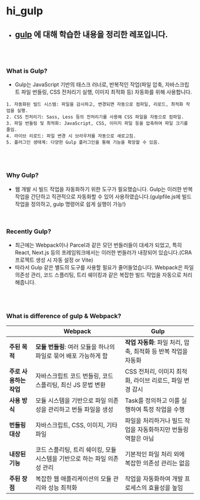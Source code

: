 # hi_gulp
- ## [gulp](https://gulpjs.com/docs/en/getting-started/quick-start) 에 대해 학습한 내용을 정리한 레포입니다.

<br />
<br />

### What is Gulp?

- Gulp는 JavaScript 기반의 태스크 러너로, 반복적인 작업(파일 압축, 자바스크립트 파일 번들링, CSS 전처리기 실행, 이미지 최적화 등) 자동화를 위해 사용합니다.

```
1. 자동화된 빌드 시스템: 파일을 감시하고, 변경되면 자동으로 컴파일, 리로드, 최적화 작업을 실행.
2. CSS 전처리기: Sass, Less 등의 전처리기를 사용해 CSS 파일을 자동으로 컴파일.
3. 파일 번들링 및 최적화: JavaScript, CSS, 이미지 파일 등을 압축하여 파일 크기를 줄임.
4. 라이브 리로드: 파일 변경 시 브라우저를 자동으로 새로고침.
5. 플러그인 생태계: 다양한 Gulp 플러그인을 통해 기능을 확장할 수 있음.
```

<br />
<br />

### Why Gulp?

- 웹 개발 시 빌드 작업을 자동화하기 위한 도구가 필요했습니다. Gulp는 이러한 반복 작업을 간단하고 직관적으로 자동화할 수 있어 사용하였습니다.(gulpfile.js에 빌드 작업을 정의하고, gulp 명령어로 쉽게 실행이 가능!)

<br />

### Recently Gulp?

- 최근에는 Webpack이나 Parcel과 같은 모던 번들러들이 대세가 되었고, 특히 React, Next.js 등의 프레임워크에서는 이러한 번들러가 내장되어 있습니다.(CRA 프로젝트 생성 시 자동 설정 or Vite)
- 따라서 Gulp 같은 별도의 도구를 사용할 필요가 줄어들었습니다. Webpack은 파일 의존성 관리, 코드 스플리팅, 트리 쉐이킹과 같은 복잡한 빌드 작업을 자동으로 처리해줍니다.

<br />
<br />

### What is difference of gulp & Webpack?

|               | **Webpack** | **Gulp** |
| ------------- | ----------- | -------- |
| **주된 목적** | **모듈 번들링**: 여러 모듈을 하나의 파일로 묶어 배포 가능하게 함 | **작업 자동화**: 파일 처리, 압축, 최적화 등 반복 작업을 자동화 |
| **주로 사용하는 작업** | 자바스크립트 코드 번들링, 코드 스플리팅, 최신 JS 문법 변환 | CSS 전처리, 이미지 최적화, 라이브 리로드, 파일 변경 감시 |
| **사용 방식** | 모듈 시스템을 기반으로 파일 의존성을 관리하고 번들 파일을 생성 | Task를 정의하고 이를 실행하여 특정 작업을 수행 |
| **번들링 대상** | 자바스크립트, CSS, 이미지, 기타 파일 | 파일을 처리하거나 빌드 작업을 자동화하지만 번들링 역할은 아님 |
| **내장된 기능** | 코드 스플리팅, 트리 쉐이킹, 모듈 시스템을 기반으로 하는 파일 의존성 관리 | 기본적인 파일 처리 외에 복잡한 의존성 관리는 없음 |
| **주된 장점** | 복잡한 웹 애플리케이션의 모듈 관리와 성능 최적화 | 작업을 자동화하여 개발 프로세스의 효율성을 높임 |

